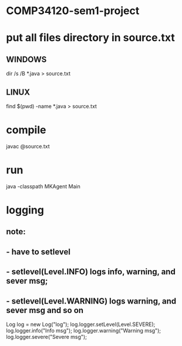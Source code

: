 # COMP34120-sem1-project

# put all files directory in source.txt
## WINDOWS
dir /s /B *.java > source.txt

## LINUX
find $(pwd) -name *.java > source.txt


# compile
javac @source.txt


# run
java -classpath MKAgent Main







# logging
## note: 
## - have to setlevel
## - setlevel(Level.INFO) logs info, warning, and sever msg; 
## - setlevel(Level.WARNING) logs warning, and sever msg and so on

Log log = new Log("log");
log.logger.setLevel(Level.SEVERE);
log.logger.info("Info msg");
log.logger.warning("Warning msg");
log.logger.severe("Severe msg");